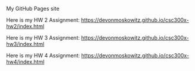 My GitHub Pages site

Here is my HW 2 Assignment: https://devonmoskowitz.github.io/csc300x-hw2/index.html

Here is my HW 3 Assignment: https://devonmoskowitz.github.io/csc300x-hw3/index.html

Here is my HW 4 Assignment: https://devonmoskowitz.github.io/csc300x-hw4/index.html
